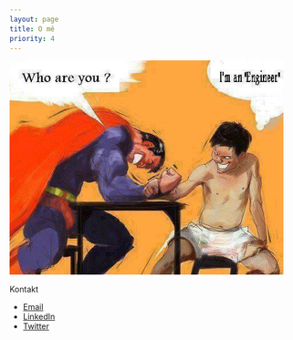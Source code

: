 ```yaml
---
layout: page
title: O mě
priority: 4
---
```


![Run](/public/engeneer.jpg "Profilovka")


Kontakt

* [Email](mailto:vladimir.mezera@gmail.com)
* [LinkedIn](https://www.linkedin.com/in/vladimirmezera)
* [Twitter](https://twitter.com/vladimirmezera)


 

